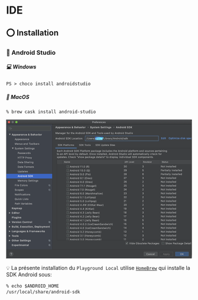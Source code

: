 # IDE

## :o: Installation

### :pushpin: Android Studio

##### :computer: Windows

```
PS > choco install androidstudio
``` 

##### :apple: MacOS

```
% brew cask install android-studio
```

<img src="images/android-studio-preferences.png" alt="Preferences" width="521" height="377" >


:bulb: La présente installation du `Playground Local` utilise [`HomeBrew`](https://brew.sh/) qui installe la SDK Android sous:

```
% echo $ANDROID_HOME
/usr/local/share/android-sdk
```

